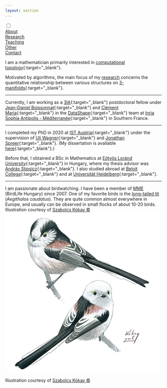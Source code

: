 ```yaml
---
layout: section
---
```


<div class="flex-container">
  <input id="toggle" type="checkbox">
  <div class="flex-item" id="active"><a href="{{ "/" | absolute_url }}">About</a></div>
  <div class="flex-item"><a href="research.html">Research</a></div>
  <div class="flex-item"><a href="teaching.html">Teaching</a></div>
  <div class="flex-item"><a href="other.html">Other</a></div>
  <div class="flex-item"><a href="contact.html">Contact</a></div>
  <div class="flex-item" id="hamburger">
    <label for="toggle">
      <i class="fas fa-bars" id="bars"></i>
      <i class="fas fa-times" id="times"></i>
    </label>
    </div>
</div>

I am a mathematician primarily interested in [computational topology](https://en.wikipedia.org/wiki/Computational_topology){:target="_blank"}.

Motivated by algorithms, the main focus of my [research](research.html) concerns the quantitative relationship between various structures on [3-manifolds](https://en.wikipedia.org/wiki/3-manifold){:target="_blank"}.

___

Currently, I am working as a [3IA](https://3ia.univ-cotedazur.eu/){:target="_blank"} postdoctoral fellow under [Jean-Daniel Boissonnat](https://www-sop.inria.fr/members/Jean-Daniel.Boissonnat/){:target="_blank"} and [Clément Maria](https://www-sop.inria.fr/members/Clement.Maria/){:target="_blank"} in the [DataShape](https://team.inria.fr/datashape/){:target="_blank"} team at [Inria Sophia Antipolis - Méditerranée](https://www.inria.fr/en/centre-inria-sophia-antipolis-mediterranee){:target="_blank"} in Southern France.

___

I completed my PhD in 2020 at [IST Austria](https://ist.ac.at/){:target="_blank"} under the supervision of [Uli Wagner](https://ist.ac.at/en/research/wagner-group/){:target="_blank"} and [Jonathan Spreer](https://www.maths.usyd.edu.au/u/jspreer/index.html){:target="_blank"}. (My dissertation is available [here](https://research-explorer.app.ist.ac.at/record/8032){:target="_blank"}.)

Before that, I obtained a BSc in Mathematics at [Eötvös Loránd University](https://www.elte.hu/en/){:target="_blank"} in Hungary, where my thesis advisor was [András Stipsicz](https://www.renyi.hu/~stipsicz){:target="_blank"}. I also studied abroad at [Beloit College](https://www.beloit.edu/){:target="_blank"} and at [Universität Heidelberg](https://www.uni-heidelberg.de/en){:target="_blank"}.

___

<div class="birding">
  <div id="birding-text">I am passionate about birdwatching. I have been a member of <a href="https://www.mme.hu/" target="_blank">MME</a> (BirdLife Hungary) since 2007. One of my favorite birds is the <a href="https://en.wikipedia.org/wiki/Long-tailed_tit" target="_blank">long-tailed tit</a> (<i>Aegithalos caudatus</i>). They are quite common almost everywhere in Europe, and usually can be observed in small flocks of about 10-20 birds.  <div id="birding-caption-1">Illustration courtesy of <a href="https://kokay.hu/en" target="_blank">Szabolcs Kókay &#169;</a></div></div>
  <div id="birding-img">
    <img id="aegithalos" src="/assets/img/aegithalos.png" alt="Long-tailed tit (Aegithalos caudatus)"/>
  </div>
  <div id="birding-caption-2"><p>Illustration courtesy of <a href="https://kokay.hu/en" target="_blank">Szabolcs Kókay &#169;</a></p></div>
</div>
<!-- To learn more about me, use the top navigation bar or [download my CV](CV.pdf). -->
